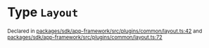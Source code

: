 # Type `Layout`
<sub>Declared in [packages/sdk/app-framework/src/plugins/common/layout.ts:42](https://github.com/dxos/dxos/blob/4cb70f94e/packages/sdk/app-framework/src/plugins/common/layout.ts#L42) and [packages/sdk/app-framework/src/plugins/common/layout.ts:72](https://github.com/dxos/dxos/blob/4cb70f94e/packages/sdk/app-framework/src/plugins/common/layout.ts#L72)</sub>






